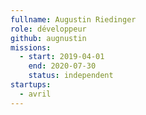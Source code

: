 ```yaml
---
fullname: Augustin Riedinger
role: développeur
github: augnustin
missions:
  - start: 2019-04-01
    end: 2020-07-30
    status: independent
startups:
  - avril
---
```

